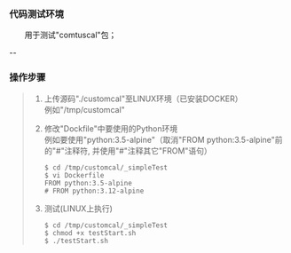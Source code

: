 ### 代码测试环境
&nbsp;&nbsp;&nbsp;&nbsp;&nbsp;&nbsp;&nbsp;用于测试"comtuscal"包；

--
### 操作步骤
> 1. 上传源码"./customcal"至LINUX环境（已安装DOCKER）  
>    例如"/tmp/customcal"
> 
> 2. 修改"Dockfile"中要使用的Python环境  
>    例如要使用"python:3.5-alpine"（取消"FROM python:3.5-alpine"前的"#"注释符, 并使用"#"注释其它"FROM"语句）
>    ```  
>    $ cd /tmp/customcal/_simpleTest
>    $ vi Dockerfile
>    FROM python:3.5-alpine   
>    # FROM python:3.12-alpine
>    ````
> 
> 4. 测试(LINUX上执行)  
>    ````
>    $ cd /tmp/customcal/_simpleTest
>    $ chmod +x testStart.sh
>    $ ./testStart.sh
>    ````
